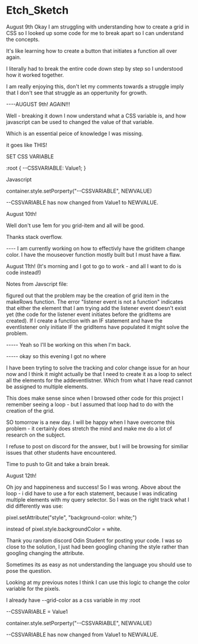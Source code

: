 # Etch_Sketch

August 9th
Okay I am struggling with understanding how to create a grid in CSS so I looked up some code for me to break apart so I can understand the concepts.

It's like learning how to create a button that initiates a function all over again.

I literally had to break the entire code down step by step so I understood how it worked together.

I am really enjoying this, don't let my comments towards a struggle imply that I don't see that struggle as an oppertunity for growth.

----AUGUST 9th! AGAIN!!!

Well - breaking it down I now understand what a CSS variable is, and how javascript can be used to changed the value of that variable.

Which is an essential peice of knowledge I was missing.

it goes like THIS!

SET CSS VARIABLE

:root {
--CSSVARIABLE: Value1;
}

Javascript

container.style.setPorperty("--CSSVARIABLE", NEWVALUE)

--CSSVARIABLE has now changed from Value1 to NEWVALUE.

August 10th!

Well don't use 1em for you grid-item and all will be good.

Thanks stack overflow.

---- I am currently working on how to effectivly have the griditem change color. I have the mouseover function mostly built but I must have a flaw.

August 11th! (It's morning and I got to go to work - and all I want to do is code instead!)

Notes from Javscript file:

figured out that the problem may be the creation of grid item
in the makeRows function. The error "listener event is not a function" indicates that either the element that I am trying add the listener event doesn't exist yet (the code for the listener event initiates before the gridItems are created). If I create a function with an IF statement and have the eventlistener only initiate IF the gridItems have populated it might solve the problem.

----- Yeah so I'll be working on this when I'm back.

----- okay so this evening I got no where

I have been tryting to solve the tracking and color change issue for an hour now and I think it might actually be that I need to create it as a loop to select all the elements for the addeventlistner. Which from what I have read cannot be assigned to multiple elements.

This does make sense since when I browsed other code for this project I remember seeing a loop - but I assumed that loop had to do with the creation of the grid.

SO tomorrow is a new day. I will be happy when I have overcome this problem - it certainly does stretch the mind and make me do a lot of research on the subject.

I refuse to post on discord for the answer, but I will be browsing for similiar issues that other students have encountered.

Time to push to Git and take a brain break.

August 12th!

Oh joy and happineness and success! So I was wrong. Above about the loop - i did have to use a for each statement, because I was indicating multiple elements with my query selector. So I was on the right track what I did differently was use:

pixel.setAttribute("style", "background-color: white;")

instead of pixel.style.backgroundColor = white.

Thank you random discord Odin Student for posting your code. I was so close to the solution, I just had been googling chaning the style rather than googling changing the attribute.

Sometimes its as easy as not understanding the language you should use to pose the question.

Looking at my previous notes I think I can use this logic to change the color variable for the pixels.

I already have --grid-color as a css variable in my :root

--CSSVARIABLE = Value1

container.style.setPorperty("--CSSVARIABLE", NEWVALUE)

--CSSVARIABLE has now changed from Value1 to NEWVALUE.
